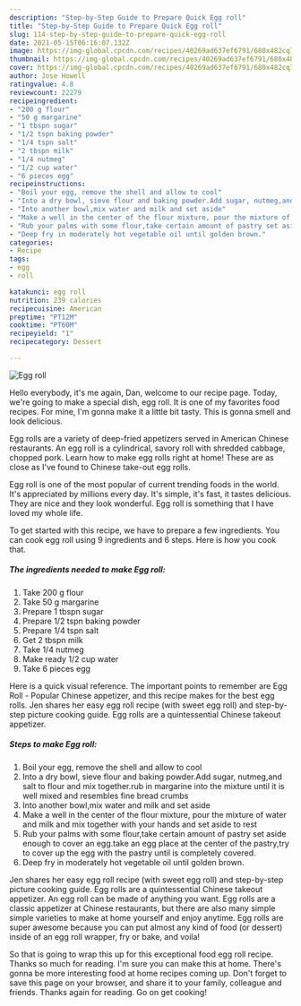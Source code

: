 ```yaml
---
description: "Step-by-Step Guide to Prepare Quick Egg roll"
title: "Step-by-Step Guide to Prepare Quick Egg roll"
slug: 114-step-by-step-guide-to-prepare-quick-egg-roll
date: 2021-05-15T06:16:07.132Z
image: https://img-global.cpcdn.com/recipes/40269ad637ef6791/680x482cq70/egg-roll-recipe-main-photo.jpg
thumbnail: https://img-global.cpcdn.com/recipes/40269ad637ef6791/680x482cq70/egg-roll-recipe-main-photo.jpg
cover: https://img-global.cpcdn.com/recipes/40269ad637ef6791/680x482cq70/egg-roll-recipe-main-photo.jpg
author: Jose Howell
ratingvalue: 4.8
reviewcount: 22279
recipeingredient:
- "200 g flour"
- "50 g margarine"
- "1 tbspn sugar"
- "1/2 tspn baking powder"
- "1/4 tspn salt"
- "2 tbspn milk"
- "1/4 nutmeg"
- "1/2 cup water"
- "6 pieces egg"
recipeinstructions:
- "Boil your egg, remove the shell and allow to cool"
- "Into a dry bowl, sieve flour and baking powder.Add sugar, nutmeg,and salt to flour and mix together.rub in margarine into the mixture until it is well mixed and resembles fine bread crumbs"
- "Into another bowl,mix water and milk and set aside"
- "Make a well in the center of the flour mixture, pour the mixture of water and milk and mix together with your hands and set aside to rest"
- "Rub your palms with some flour,take certain amount of pastry set aside enough to cover an egg.take an egg place at the center of the pastry,try to cover up the egg with the pastry until is completely covered."
- "Deep fry in moderately hot vegetable oil until golden brown."
categories:
- Recipe
tags:
- egg
- roll

katakunci: egg roll 
nutrition: 239 calories
recipecuisine: American
preptime: "PT12M"
cooktime: "PT60M"
recipeyield: "1"
recipecategory: Dessert

---
```



![Egg roll](https://img-global.cpcdn.com/recipes/40269ad637ef6791/680x482cq70/egg-roll-recipe-main-photo.jpg)

Hello everybody, it's me again, Dan, welcome to our recipe page. Today, we're going to make a special dish, egg roll. It is one of my favorites food recipes. For mine, I'm gonna make it a little bit tasty. This is gonna smell and look delicious.

Egg rolls are a variety of deep-fried appetizers served in American Chinese restaurants. An egg roll is a cylindrical, savory roll with shredded cabbage, chopped pork. Learn how to make egg rolls right at home! These are as close as I&#39;ve found to Chinese take-out egg rolls.

Egg roll is one of the most popular of current trending foods in the world. It's appreciated by millions every day. It's simple, it's fast, it tastes delicious. They are nice and they look wonderful. Egg roll is something that I have loved my whole life.


To get started with this recipe, we have to prepare a few ingredients. You can cook egg roll using 9 ingredients and 6 steps. Here is how you cook that.

<!--inarticleads1-->

##### The ingredients needed to make Egg roll:

1. Take 200 g flour
1. Take 50 g margarine
1. Prepare 1 tbspn sugar
1. Prepare 1/2 tspn baking powder
1. Prepare 1/4 tspn salt
1. Get 2 tbspn milk
1. Take 1/4 nutmeg
1. Make ready 1/2 cup water
1. Take 6 pieces egg


Here is a quick visual reference. The important points to remember are Egg Roll - Popular Chinese appetizer, and this recipe makes for the best egg rolls. Jen shares her easy egg roll recipe (with sweet egg roll) and step-by-step picture cooking guide. Egg rolls are a quintessential Chinese takeout appetizer. 

<!--inarticleads2-->

##### Steps to make Egg roll:

1. Boil your egg, remove the shell and allow to cool
1. Into a dry bowl, sieve flour and baking powder.Add sugar, nutmeg,and salt to flour and mix together.rub in margarine into the mixture until it is well mixed and resembles fine bread crumbs
1. Into another bowl,mix water and milk and set aside
1. Make a well in the center of the flour mixture, pour the mixture of water and milk and mix together with your hands and set aside to rest
1. Rub your palms with some flour,take certain amount of pastry set aside enough to cover an egg.take an egg place at the center of the pastry,try to cover up the egg with the pastry until is completely covered.
1. Deep fry in moderately hot vegetable oil until golden brown.


Jen shares her easy egg roll recipe (with sweet egg roll) and step-by-step picture cooking guide. Egg rolls are a quintessential Chinese takeout appetizer. An egg roll can be made of anything you want. Egg rolls are a classic appetizer at Chinese restaurants, but there are also many simple simple varieties to make at home yourself and enjoy anytime. Egg rolls are super awesome because you can put almost any kind of food (or dessert) inside of an egg roll wrapper, fry or bake, and voila! 

So that is going to wrap this up for this exceptional food egg roll recipe. Thanks so much for reading. I'm sure you can make this at home. There's gonna be more interesting food at home recipes coming up. Don't forget to save this page on your browser, and share it to your family, colleague and friends. Thanks again for reading. Go on get cooking!
